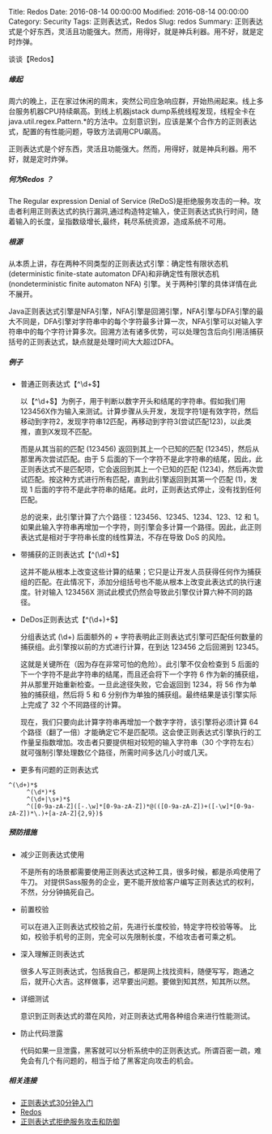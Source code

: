 Title: Redos
 Date: 2016-08-14 00:00:00
 Modified: 2016-08-14 00:00:00
 Category: Security
 Tags: 正则表达式，Redos
 Slug: redos
 Summary: 正则表达式是个好东西，灵活且功能强大。然而，用得好，就是神兵利器。用不好，就是定时炸弹。
 
谈谈【Redos】

##### 缘起
周六的晚上，正在家过休闲的周末，突然公司应急响应群，开始热闹起来。线上多台服务机器CPU持续飙高。到线上机器jstack dump系统线程发现，线程全卡在java.util.regex.Pattern.*的方法中。立刻意识到，应该是某个合作方的正则表达式，配置的有性能问题，导致方法调用CPU飙高。

正则表达式是个好东西，灵活且功能强大。然而，用得好，就是神兵利器。用不好，就是定时炸弹。

##### 何为Redos ？
The Regular expression Denial of Service (ReDoS)是拒绝服务攻击的一种。攻击者利用正则表达式的执行漏洞,通过构造特定输入，使正则表达式执行时间，随着输入的长度，呈指数级增长,最终，耗尽系统资源，造成系统不可用。

##### 根源
从本质上讲，存在两种不同类型的正则表达式引擎：确定性有限状态机(deterministic finite-state automaton DFA)和非确定性有限状态机(nondeterministic finite automaton NFA) 引擎。关于两种引擎的具体详情在此不展开。

Java正则表达式引擎是NFA引擎，NFA引擎是回溯引擎，NFA引擎与DFA引擎的最大不同是，DFA引擎对字符串中的每个字符最多计算一次，NFA引擎可以对输入字符串中的每个字符计算多次。回溯方法有诸多优势，可以处理包含后向引用活捕获括号的正则表达式，缺点就是处理时间大大超过DFA。

##### 例子
- 普通正则表达式【^\d+$】 

	以【^\d+$】为例子，用于判断以数字开头和结尾的字符串。假如我们用123456X作为输入来测试。计算步骤从头开发，发现字符1是有效字符，然后移动到字符2，发现字符串12匹配，再移动到字符3(尝试匹配123)，以此类推，直到X发现不匹配。
	 
	而是从其当前的匹配 (123456) 返回到其上一个已知的匹配 (12345)，然后从那里再次尝试匹配。由于 5 后面的下一个字符不是此字符串的结尾，因此，此正则表达式不是匹配项，它会返回到其上一个已知的匹配 (1234)，然后再次尝试匹配。按这种方式进行所有匹配，直到此引擎返回到其第一个匹配 (1)，发现 1 后面的字符不是此字符串的结尾。此时，正则表达式停止，没有找到任何匹配。


	总的说来，此引擎计算了六个路径：123456、12345、1234、123、12 和 1。如果此输入字符串再增加一个字符，则引擎会多计算一个路径。因此，此正则表达式是相对于字符串长度的线性算法，不存在导致 DoS 的风险。

- 带捕获的正则表达式【^(\d)+$】
	
	这并不能从根本上改变这些计算的结果；它只是让开发人员获得任何作为捕获组的匹配。在此情况下，添加分组括号也不能从根本上改变此表达式的执行速度。针对输入 123456X 测试此模式仍然会导致此引擎仅计算六种不同的路径。
- DeDos正则表达式【^(\d+)+$】

	分组表达式 (\d+) 后面额外的 + 字符表明此正则表达式引擎可匹配任何数量的捕获组。此引擎按以前的方式进行计算，在到达 123456 之后回溯到 12345。

	这就是关键所在（因为存在非常可怕的危险）。此引擎不仅会检查到 5 后面的下一个字符不是此字符串的结尾，而且还会将下一个字符 6 作为新的捕获组，并从那里开始重新检查。一旦此途径失败，它会返回到 1234，将 56 作为单独的捕获组，然后将 5 和 6 分别作为单独的捕获组。最终结果是该引擎实际上完成了 32 个不同路径的计算。

	现在，我们只要向此计算字符串再增加一个数字字符，该引擎将必须计算 64 个路径（翻了一倍）才能确定它不是匹配项。这会使正则表达式引擎执行的工作量呈指数增加。攻击者只要提供相对较短的输入字符串（30 个字符左右）就可强制引擎处理数亿个路径，所需时间多达几小时或几天。

- 更多有问题的正则表达式
<pre><code>^(\d+)*$
	 ^(\d*)*$
	 ^(\d+|\s+)*$ 
	 ^([0-9a-zA-Z]([-.\w]*[0-9a-zA-Z])*@(([0-9a-zA-Z])+([-\w]*[0-9a-zA-Z])*\.)+[a-zA-Z]{2,9})$
</code></pre>

##### 预防措施
- 减少正则表达式使用 

	不是所有的场景都需要使用正则表达式这种工具，很多时候，都是杀鸡使用了牛刀。 对提供Sass服务的企业，更不能开放给客户编写正则表达式的权利，不然，分分钟搞死自己。 
	
- 前置校验 

	可以在进入正则表达式校验之前，先进行长度校验，特定字符校验等等。 比如，校验手机号的正则，完全可以先限制长度，不给攻击者可乘之机。
	
- 深入理解正则表达式 

	很多人写正则表达式，包括我自己，都是网上找找资料，随便写写，跑通之后，就开心大吉。这样做事，迟早要出问题。要做到知其然，知其所以然。
	
- 详细测试
	
	意识到正则表达式的潜在风险，对正则表达式用各种组合来进行性能测试。
	
- 防止代码泄露 
	
	代码如果一旦泄露，黑客就可以分析系统中的正则表达式。所谓百密一疏，难免会有几个有问题的，相当于给了黑客定向攻击的机会。

##### 相关连接
- [正则表达式30分钟入门](http://deerchao.net/tutorials/regex/regex.htm)
- [Redos](https://www.owasp.org/index.php/Regular_expression_Denial_of_Service_-_ReDoS)
- [正则表达式拒绝服务攻击和防御](https://msdn.microsoft.com/zh-cn/magazine/ff646973.aspx)

